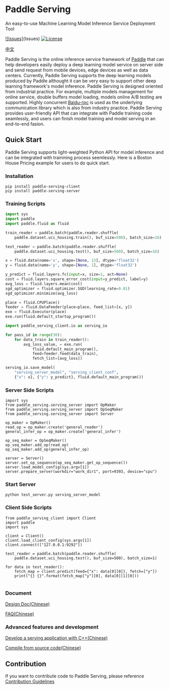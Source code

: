 # Paddle Serving
An easy-to-use Machine Learning Model Inference Service Deployment Tool

[![Issues]](https://img.shields.io/github/issues/PaddlePaddle/Serving)(Issues)
[![License](https://img.shields.io/github/license/PaddlePaddle/Serving)](LICENSE)

[中文](./README_CN.md)

Paddle Serving is the online inference service framework of [Paddle](https://github.com/PaddlePaddle/Paddle) that can help developers easily deploy a deep learning model service on server side and send request from mobile devices, edge devices as well as data centers. Currently, Paddle Serving supports the deep learning models produced by Paddle althought it can be very easy to support other deep learning framework's model inference. Paddle Serving is designed oriented from industrial practice. For example, multiple models management for online service, double buffers model loading, models online A/B testing are supported. Highly concurrent [Baidu-rpc](https://github.com/apache/incubator-brpc) is used as the underlying communication library which is also from industry practice. Paddle Serving provides user-friendly API that can integrate with Paddle training code seamlessly, and users can finish model training and model serving in an end-to-end fasion.



## Quick Start

Paddle Serving supports light-weighted Python API for model inference and can be integrated with trainining process seemlessly. Here is a Boston House Pricing example for users to do quick start.

### Installation

```shell
pip install paddle-serving-client
pip install paddle-serving-server
```

### Training Scripts

``` python
import sys
import paddle
import paddle.fluid as fluid

train_reader = paddle.batch(paddle.reader.shuffle(
    paddle.dataset.uci_housing.train(), buf_size=500), batch_size=16)

test_reader = paddle.batch(paddle.reader.shuffle(
    paddle.dataset.uci_housing.test(), buf_size=500), batch_size=16)

x = fluid.data(name='x', shape=[None, 13], dtype='float32')
y = fluid.data(name='y', shape=[None, 1], dtype='float32')

y_predict = fluid.layers.fc(input=x, size=1, act=None)
cost = fluid.layers.square_error_cost(input=y_predict, label=y)
avg_loss = fluid.layers.mean(cost)
sgd_optimizer = fluid.optimizer.SGD(learning_rate=0.01)
sgd_optimizer.minimize(avg_loss)

place = fluid.CPUPlace()
feeder = fluid.DataFeeder(place=place, feed_list=[x, y])
exe = fluid.Executor(place)
exe.run(fluid.default_startup_program())

import paddle_serving_client.io as serving_io

for pass_id in range(30):
    for data_train in train_reader():
        avg_loss_value, = exe.run(
            fluid.default_main_program(),
            feed=feeder.feed(data_train),
            fetch_list=[avg_loss])

serving_io.save_model(
    "serving_server_model", "serving_client_conf",
    {"x": x}, {"y": y_predict}, fluid.default_main_program())
```



### Server Side Scripts

```
import sys
from paddle_serving.serving_server import OpMaker
from paddle_serving.serving_server import OpSeqMaker
from paddle_serving.serving_server import Server

op_maker = OpMaker()
read_op = op_maker.create('general_reader')
general_infer_op = op_maker.create('general_infer')

op_seq_maker = OpSeqMaker()
op_seq_maker.add_op(read_op)
op_seq_maker.add_op(general_infer_op)

server = Server()
server.set_op_sequence(op_seq_maker.get_op_sequence())
server.load_model_config(sys.argv[1])
server.prepare_server(workdir="work_dir1", port=9393, device="cpu")
```

### Start Server

```
python test_server.py serving_server_model
```

### Client Side Scripts

```
from paddle_serving_client import Client
import paddle
import sys

client = Client()
client.load_client_config(sys.argv[1])
client.connect(["127.0.0.1:9292"])

test_reader = paddle.batch(paddle.reader.shuffle(
    paddle.dataset.uci_housing.test(), buf_size=500), batch_size=1)

for data in test_reader():
    fetch_map = client.predict(feed={"x": data[0][0]}, fetch=["y"])
    print("{} {}".format(fetch_map["y"][0], data[0][1][0]))


```



### Document

[Design Doc(Chinese)](doc/DESIGN.md)

[FAQ(Chinese)](doc/FAQ.md)

### Advanced features and development

[Develop a serving application with C++(Chinese)](doc/CREATING.md)

[Compile from source code(Chinese)](doc/INSTALL.md)

## Contribution

If you want to contribute code to Paddle Serving, please reference [Contribution Guidelines](doc/CONTRIBUTE.md)

